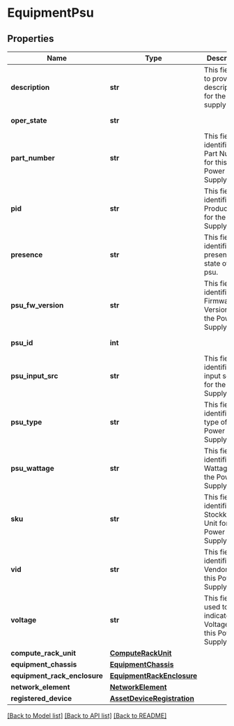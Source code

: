 # EquipmentPsu

## Properties
Name | Type | Description | Notes
------------ | ------------- | ------------- | -------------
**description** | **str** | This field is to provide description for the power supply unit.   | [optional] [readonly] 
**oper_state** | **str** |  | [optional] [readonly] 
**part_number** | **str** | This field identifies the Part Number for this Power Supply Unit.   | [optional] [readonly] 
**pid** | **str** | This field identifies the Product ID for the Power Supply.   | [optional] [readonly] 
**presence** | **str** | This field identifies the presence state of the psu.   | [optional] [readonly] 
**psu_fw_version** | **str** | This field identifies the Firmware Version of the Power Supply.   | [optional] [readonly] 
**psu_id** | **int** |  | [optional] [readonly] 
**psu_input_src** | **str** | This field identifies the input source for the Power Supply.   | [optional] [readonly] 
**psu_type** | **str** | This field identifies the type of the Power Supply.   | [optional] [readonly] 
**psu_wattage** | **str** | This field identifies the Wattage of the Power Supply.   | [optional] [readonly] 
**sku** | **str** | This field identifies the Stockkeeping Unit for this Power Supply.   | [optional] [readonly] 
**vid** | **str** | This field identifies the Vendor ID for this Power Supply Unit.   | [optional] [readonly] 
**voltage** | **str** | This field is used to indicate the Voltage for this Power Supply.    | [optional] [readonly] 
**compute_rack_unit** | [**ComputeRackUnit**](.md) |  | [optional] 
**equipment_chassis** | [**EquipmentChassis**](.md) |  | [optional] 
**equipment_rack_enclosure** | [**EquipmentRackEnclosure**](.md) |  | [optional] 
**network_element** | [**NetworkElement**](.md) |  | [optional] 
**registered_device** | [**AssetDeviceRegistration**](.md) |  | [optional] 

[[Back to Model list]](../README.md#documentation-for-models) [[Back to API list]](../README.md#documentation-for-api-endpoints) [[Back to README]](../README.md)


